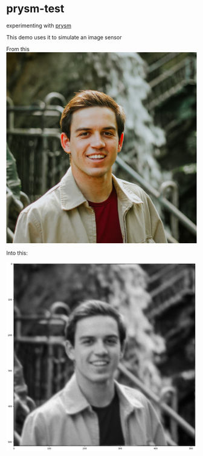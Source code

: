 # prysm-test

experimenting with [prysm](https://github.com/brandondube/prysm)

This demo uses it to simulate an image sensor

From this
![IMG_8916](/IMG_8916.jpg)

Into this:

![](/assets/download.png)